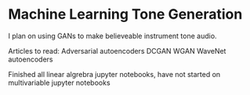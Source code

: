 # Machine Learning Tone Generation
I plan on using GANs to make believeable instrument tone audio.

Articles to read:
Adversarial autoencoders
DCGAN
WGAN
WaveNet autoencoders

Finished all linear algrebra jupyter notebooks, have not started on multivariable jupyter notebooks
